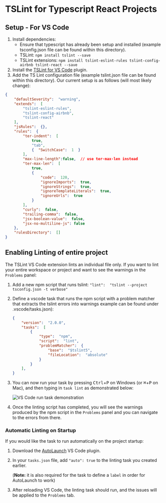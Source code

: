 # TSLint for Typescript React Projects
## Setup - For VS Code
1. Install dependencies:
	- Ensure that typescript has already been setup and installed (example tsconfig.json file can be found within this directory).
	- TSLint:
	`npm install tslint --save`
	- TSLint extensions:
	`npm install tslint-eslint-rules tslint-config-airbnb tslint-react --save`
2. Install the [TSLint for VS Code](https://marketplace.visualstudio.com/items?itemName=eg2.tslint) plugin.
3. Add the TS Lint configuration file (example tslint.json file can be found within this directory). Our current setup is as follows (will most likely change):
```json
{
	"defaultSeverity":  "warning",
	"extends":  [
		"tslint-eslint-rules",
		"tslint-config-airbnb",
		"tslint-react"
	],
	"jsRules":  {},
	"rules":  {
		"ter-indent":  [
			true,
			"tab",
			{  "SwitchCase":  1  }
		],
		"max-line-length":false,  // use ter-max-len instead
		"ter-max-len":  [
			true,
			{
				"code":  120,
				"ignoreImports":  true,
				"ignoreStrings":  true,
				"ignoreTemplateLiterals":  true,
				"ignoreUrls":  true
			}
		],
		"curly":  false,
		"trailing-comma":  false,
		"jsx-boolean-value":  false,
		"jsx-no-multiline-js": false
	},
	"rulesDirectory":  []
}
```
## Enabling Linting of entire project
The TSLint VS Code extension lints an individual file only. If you want to lint your entire workspace or project and want to see the warnings in the `Problems` panel:
1. Add a new npm script that runs tslint:
	`"lint":  "tslint --project tsconfig.json -t verbose"`
2. Define a vscode task that runs the npm script with a problem matcher that extracts the tslint errors into warnings example can be found under .vscode/tasks.json):
	```json
	{
		"version":  "2.0.0",
		"tasks":  [
			{
				"type":  "npm",
				"script":  "lint",
				"problemMatcher":  {
					"base":  "$tslint5",
					"fileLocation":  "absolute"
				}
			}
		],
	}
	```
3. You can now run your task by pressing <kbd>Ctrl</kbd>+<kbd>P</kbd> on Windows (or <kbd>&#8984;</kbd>+<kbd>P</kbd> on Mac), and then typing in `task lint` as demonstrated below:

	![VS Code run task demonstration](https://i.gyazo.com/a0ae4cc705f10147e19c910f00cdc425.gif)

3. Once the linting script has completed, you will see the warnings produced by the npm script in the `Problems` panel and you can navigate to the errors from there. 

### Automatic Linting on Startup
If you would like the task to run automatically on the project startup:
1. Download the [AutoLaunch](https://marketplace.visualstudio.com/items?itemName=philfontaine.autolaunch) VS Code plugin.
2. In your `tasks.json` file, add `"auto": true` to the linting task you created earlier. 

	(**Note:** it is also required for the task to define a `label` in order for AutoLaunch to work)
3. After reloading VS Code, the linting task should run, and the issues will be applied to the `Problems` tab.
